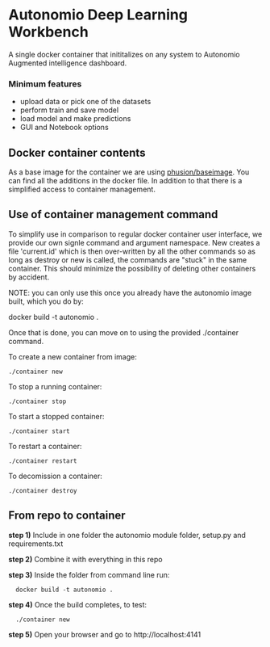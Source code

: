 # Autonomio Deep Learning Workbench

A single docker container that inititalizes on any system to Autonomio Augmented intelligence dashboard. 

### Minimum features

- upload data or pick one of the datasets
- perform train and save model
- load model and make predictions 
- GUI and Notebook options

## Docker container contents

As a base image for the container we are using [phusion/baseimage](http://phusion.github.io/baseimage-docker/). You can find all the additions in the docker file. In addition to that there is a simplified access to container management. 

## Use of container management command

To simplify use in comparison to regular docker container user interface, we provide our own signle command and argument namespace. New creates a file 'current.id' which is then over-written by all the other commands so as long as destroy or new is called, the commands are "stuck" in the same container. This should minimize the possibility of deleting other containers by accident. 

NOTE: you can only use this once you already have the autonomio image built, which you do by: 

   docker build -t autonomio .
   
Once that is done, you can move on to using the provided ./container command. 

To create a new container from image: 

    ./container new
    
To stop a running container: 

    ./container stop

To start a stopped container: 

    ./container start
    
To restart a container: 

    ./container restart 
    
To decomission a container: 

    ./container destroy
    
## From repo to container
  
**step 1)** Include in one folder the autonomio module folder, setup.py and requirements.txt 

**step 2)** Combine it with everything in this repo

**step 3)** Inside the folder from command line run: 
      
      docker build -t autonomio .
     
**step 4)** Once the build completes, to test: 
  
      ./container new
      
**step 5)** Open your browser and go to http://localhost:4141

